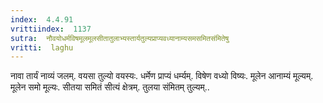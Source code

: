 ```yaml
---
index:  4.4.91
vrittiindex:  1137
sutra:  नौवयोधर्मविषमूलमूलसीतातुलाभ्यस्तार्यतुल्यप्राप्यवध्यानाम्यसमसमितसंमितेषु
vritti:  laghu 
---
```


नावा तार्यं नाव्यं जलम्. वयसा तुल्यो वयस्यः. धर्मेण प्राप्यं धर्म्यम्. विषेण वध्यो विष्यः. मूलेन आनाम्यं मूल्यम्. मूलेन समो मूल्यः. सीतया समितं सीत्यं क्षेत्रम्. तुलया संमितम् तुल्यम्..

